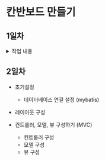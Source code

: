 # 칸반보드 만들기

## 1일차
<details>
    <summary>작업 내용</summary>
    1. 의존성 추가<br>
    2. 톰캣 서버 셋팅<br>
</details>

## 2일차

* 초기설정
    - 데이터베이스 연결 설정 (mybatis)

* 레이아웃 구성 
* 컨트롤러, 모델, 뷰 구성하기 (MVC)
    - 컨트롤러 구성
    - 모델 구성
    - 뷰 구성